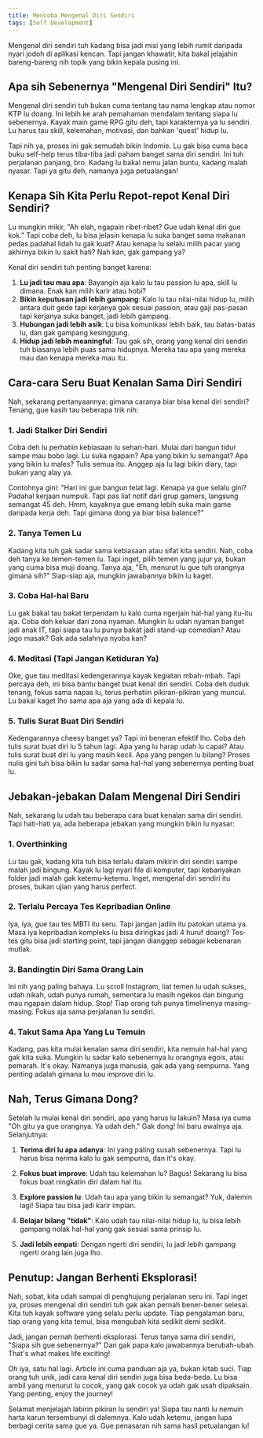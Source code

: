 ```yaml
---
title: Mencoba Mengenal Diri Sendiri
tags: [Self Development]
---
```

Mengenal diri sendiri tuh kadang bisa jadi misi yang lebih rumit daripada nyari jodoh di aplikasi kencan. Tapi jangan khawatir, kita bakal jelajahin bareng-bareng nih topik yang bikin kepala pusing ini.

## Apa sih Sebenernya "Mengenal Diri Sendiri" Itu?

Mengenal diri sendiri tuh bukan cuma tentang tau nama lengkap atau nomor KTP lu doang. Ini lebih ke arah pemahaman mendalam tentang siapa lu sebenernya. Kayak main game RPG gitu deh, tapi karakternya ya lu sendiri. Lu harus tau skill, kelemahan, motivasi, dan bahkan 'quest' hidup lu.

Tapi nih ya, proses ini gak semudah bikin Indomie. Lu gak bisa cuma baca buku self-help terus tiba-tiba jadi paham banget sama diri sendiri. Ini tuh perjalanan panjang, bro. Kadang lu bakal nemu jalan buntu, kadang malah nyasar. Tapi ya gitu deh, namanya juga petualangan!

## Kenapa Sih Kita Perlu Repot-repot Kenal Diri Sendiri?

Lu mungkin mikir, "Ah elah, ngapain ribet-ribet? Gue udah kenal diri gue kok." Tapi coba deh, lu bisa jelasin kenapa lu suka banget sama makanan pedas padahal lidah lu gak kuat? Atau kenapa lu selalu milih pacar yang akhirnya bikin lu sakit hati? Nah kan, gak gampang ya?

Kenal diri sendiri tuh penting banget karena:

1. **Lu jadi tau mau apa**: Bayangin aja kalo lu tau passion lu apa, skill lu dimana. Enak kan milih karir atau hobi?
2. **Bikin keputusan jadi lebih gampang**: Kalo lu tau nilai-nilai hidup lu, milih antara duit gede tapi kerjanya gak sesuai passion, atau gaji pas-pasan tapi kerjanya suka banget, jadi lebih gampang.
3. **Hubungan jadi lebih asik**: Lu bisa komunikasi lebih baik, tau batas-batas lu, dan gak gampang kesinggung.
4. **Hidup jadi lebih meaningful**: Tau gak sih, orang yang kenal diri sendiri tuh biasanya lebih puas sama hidupnya. Mereka tau apa yang mereka mau dan kenapa mereka mau itu.

## Cara-cara Seru Buat Kenalan Sama Diri Sendiri

Nah, sekarang pertanyaannya: gimana caranya biar bisa kenal diri sendiri? Tenang, gue kasih tau beberapa trik nih:

### 1. Jadi Stalker Diri Sendiri

Coba deh lu perhatiin kebiasaan lu sehari-hari. Mulai dari bangun tidur sampe mau bobo lagi. Lu suka ngapain? Apa yang bikin lu semangat? Apa yang bikin lu males? Tulis semua itu. Anggep aja lu lagi bikin diary, tapi bukan yang alay ya.

Contohnya gini: "Hari ini gue bangun telat lagi. Kenapa ya gue selalu gini? Padahal kerjaan numpuk. Tapi pas liat notif dari grup gamers, langsung semangat 45 deh. Hmm, kayaknya gue emang lebih suka main game daripada kerja deh. Tapi gimana dong ya biar bisa balance?"

### 2. Tanya Temen Lu

Kadang kita tuh gak sadar sama kebiasaan atau sifat kita sendiri. Nah, coba deh tanya ke temen-temen lu. Tapi inget, pilih temen yang jujur ya, bukan yang cuma bisa muji doang. Tanya aja, "Eh, menurut lu gue tuh orangnya gimana sih?" Siap-siap aja, mungkin jawabannya bikin lu kaget.

### 3. Coba Hal-hal Baru

Lu gak bakal tau bakat terpendam lu kalo cuma ngerjain hal-hal yang itu-itu aja. Coba deh keluar dari zona nyaman. Mungkin lu udah nyaman banget jadi anak IT, tapi siapa tau lu punya bakat jadi stand-up comedian? Atau jago masak? Gak ada salahnya nyoba kan?

### 4. Meditasi (Tapi Jangan Ketiduran Ya)

Oke, gue tau meditasi kedengerannya kayak kegiatan mbah-mbah. Tapi percaya deh, ini bisa bantu banget buat kenal diri sendiri. Coba deh duduk tenang, fokus sama napas lu, terus perhatiin pikiran-pikiran yang muncul. Lu bakal kaget lho sama apa aja yang ada di kepala lu.

### 5. Tulis Surat Buat Diri Sendiri

Kedengarannya cheesy banget ya? Tapi ini beneran efektif lho. Coba deh tulis surat buat diri lu 5 tahun lagi. Apa yang lu harap udah lu capai? Atau tulis surat buat diri lu yang masih kecil. Apa yang pengen lu bilang? Proses nulis gini tuh bisa bikin lu sadar sama hal-hal yang sebenernya penting buat lu.

## Jebakan-jebakan Dalam Mengenal Diri Sendiri

Nah, sekarang lu udah tau beberapa cara buat kenalan sama diri sendiri. Tapi hati-hati ya, ada beberapa jebakan yang mungkin bikin lu nyasar:

### 1. Overthinking

Lu tau gak, kadang kita tuh bisa terlalu dalam mikirin diri sendiri sampe malah jadi bingung. Kayak lu lagi nyari file di komputer, tapi kebanyakan folder jadi malah gak ketemu-ketemu. Inget, mengenal diri sendiri itu proses, bukan ujian yang harus perfect.

### 2. Terlalu Percaya Tes Kepribadian Online

Iya, iya, gue tau tes MBTI itu seru. Tapi jangan jadiin itu patokan utama ya. Masa iya kepribadian kompleks lu bisa diringkas jadi 4 huruf doang? Tes-tes gitu bisa jadi starting point, tapi jangan dianggep sebagai kebenaran mutlak.

### 3. Bandingtin Diri Sama Orang Lain

Ini nih yang paling bahaya. Lu scroll Instagram, liat temen lu udah sukses, udah nikah, udah punya rumah, sementara lu masih ngekos dan bingung mau ngapain dalam hidup. Stop! Tiap orang tuh punya timelinenya masing-masing. Fokus aja sama perjalanan lu sendiri.

### 4. Takut Sama Apa Yang Lu Temuin

Kadang, pas kita mulai kenalan sama diri sendiri, kita nemuin hal-hal yang gak kita suka. Mungkin lu sadar kalo sebenernya lu orangnya egois, atau pemarah. It's okay. Namanya juga manusia, gak ada yang sempurna. Yang penting adalah gimana lu mau improve diri lu.

## Nah, Terus Gimana Dong?

Setelah lu mulai kenal diri sendiri, apa yang harus lu lakuin? Masa iya cuma "Oh gitu ya gue orangnya. Ya udah deh." Gak dong! Ini baru awalnya aja. Selanjutnya:

1. **Terima diri lu apa adanya**: Ini yang paling susah sebenernya. Tapi lu harus bisa nerima kalo lu gak sempurna, dan it's okay.

2. **Fokus buat improve**: Udah tau kelemahan lu? Bagus! Sekarang lu bisa fokus buat ningkatin diri dalam hal itu.

3. **Explore passion lu**: Udah tau apa yang bikin lu semangat? Yuk, dalemin lagi! Siapa tau bisa jadi karir impian.

4. **Belajar bilang "tidak"**: Kalo udah tau nilai-nilai hidup lu, lu bisa lebih gampang nolak hal-hal yang gak sesuai sama prinsip lu.

5. **Jadi lebih empati**: Dengan ngerti diri sendiri, lu jadi lebih gampang ngerti orang lain juga lho.

## Penutup: Jangan Berhenti Eksplorasi!

Nah, sobat, kita udah sampai di penghujung perjalanan seru ini. Tapi inget ya, proses mengenal diri sendiri tuh gak akan pernah bener-bener selesai. Kita tuh kayak software yang selalu perlu update. Tiap pengalaman baru, tiap orang yang kita temui, bisa mengubah kita sedikit demi sedikit.

Jadi, jangan pernah berhenti eksplorasi. Terus tanya sama diri sendiri, "Siapa sih gue sebenernya?" Dan gak papa kalo jawabannya berubah-ubah. That's what makes life exciting!

Oh iya, satu hal lagi. Article ini cuma panduan aja ya, bukan kitab suci. Tiap orang tuh unik, jadi cara kenal diri sendiri juga bisa beda-beda. Lu bisa ambil yang menurut lu cocok, yang gak cocok ya udah gak usah dipaksain. Yang penting, enjoy the journey!

Selamat menjelajah labirin pikiran lu sendiri ya! Siapa tau nanti lu nemuin harta karun tersembunyi di dalemnya. Kalo udah ketemu, jangan lupa berbagi cerita sama gue ya. Gue penasaran nih sama hasil petualangan lu!